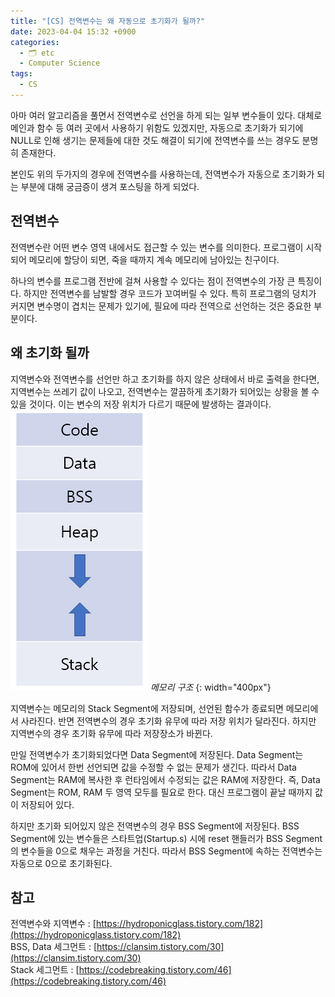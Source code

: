 ```yaml
---
title: "[CS] 전역변수는 왜 자동으로 초기화가 될까?"
date: 2023-04-04 15:32 +0900
categories:
  - 🗂️ etc
  - Computer Science
tags:
  - CS
---
```

아마 여러 알고리즘을 풀면서 전역변수로 선언을 하게 되는 일부 변수들이 있다. 대체로 메인과 함수 등 여러 곳에서 사용하기 위함도 있겠지만, 자동으로 초기화가 되기에 NULL로 인해 생기는 문제들에 대한 것도 해결이 되기에 전역변수를 쓰는 경우도 분명히 존재한다. 

본인도 위의 두가지의 경우에 전역변수를 사용하는데, 전역변수가 자동으로 초기화가 되는 부분에 대해 궁금증이 생겨 포스팅을 하게 되었다.  


## **전역변수**

전역변수란 어떤 변수 영역 내에서도 접근할 수 있는 변수를 의미한다. 프로그램이 시작되어 메모리에 할당이 되면, 죽을 때까지 계속 메모리에 남아있는 친구이다. 

하나의 변수를 프로그램 전반에 걸쳐 사용할 수 있다는 점이 전역변수의 가장 큰 특징이다. 하지만 전역변수를 남발할 경우 코드가 꼬여버릴 수 있다. 특히 프로그램의 덩치가 커지면 변수명이 겹치는 문제가 있기에, 필요에 따라 전역으로 선언하는 것은 중요한 부분이다.  


## **왜 초기화 될까**

지역변수와 전역변수를 선언만 하고 초기화를 하지 않은 상태에서 바로 출력을 한다면, 지역변수는 쓰레기 값이 나오고, 전역변수는 깔끔하게 초기화가 되어있는 상황을 볼 수 있을 것이다. 이는 변수의 저장 위치가 다르기 때문에 발생하는 결과이다.  
![](assets/img/post/2023/04_04_메모리구조.png)
_메모리 구조_
{: width="400px"}

지역변수는 메모리의 Stack Segment에 저장되며, 선언된 함수가 종료되면 메모리에서 사라진다. 반면 전역변수의 경우 초기화 유무에 따라 저장 위치가 달라진다. 하지만 지역변수의 경우 초기화 유무에 따라 저장장소가 바뀐다.  

만일 전역변수가 초기화되었다면 Data Segment에 저장된다. Data Segment는 ROM에 있어서 한번 선언되면 값을 수정할 수 없는 문제가 생긴다. 따라서 Data Segment는 RAM에 복사한 후 런타임에서 수정되는 값은 RAM에 저장한다. 즉, Data Segment는 ROM, RAM 두 영역 모두를 필요로 한다. 대신 프로그램이 끝날 때까지 값이 저장되어 있다.  

하지만 초기화 되어있지 않은 전역변수의 경우 BSS Segment에 저장된다. BSS Segment에 있는 변수들은 스타트업(Startup.s) 시에 reset 핸들러가 BSS Segment의 변수들을 0으로 채우는 과정을 거친다. 따라서 BSS Segment에 속하는 전역변수는 자동으로 0으로 초기화된다.  


## **참고**

전역변수와 지역변수 : [https://hydroponicglass.tistory.com/182](https://hydroponicglass.tistory.com/182)  
BSS, Data 세그먼트 : [https://clansim.tistory.com/30](https://clansim.tistory.com/30)  
Stack 세그먼트 : [https://codebreaking.tistory.com/46](https://codebreaking.tistory.com/46)  